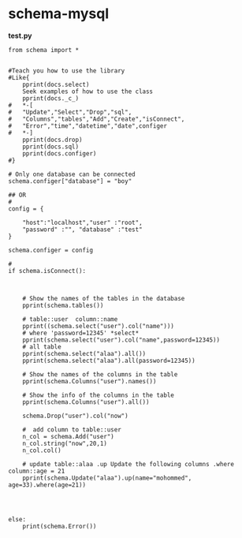 # schema-mysql


__test.py__ <br>

	
	from schema import * 
	
	
	#Teach you how to use the library
	#Like{
		pprint(docs.select)
		Seek examples of how to use the class
		pprint(docs._c_)
	#	*-[
	#	"Update","Select","Drop","sql",
	#	"Columns","tables","Add","Create","isConnect",
	#	"Error","time","datetime","date",configer
	#	*-]
		pprint(docs.drop)
		pprint(docs.sql)
		pprint(docs.configer)
	#}
	
	# Only one database can be connected
	schema.configer["database"] = "boy"
	
	## OR
	# 
	config = {
	
 		"host":"localhost","user" :"root",
		"password" :"", "database" :"test"
	}
	
	schema.configer = config
	
	# 
	if schema.isConnect():
		

		
		# Show the names of the tables in the database
		pprint(schema.tables())
		
		# table::user  column::name
		pprint((schema.select("user").col("name")))
		# where 'password=12345' *select*
		pprint(schema.select("user").col("name",password=12345))
		# all table 
		pprint(schema.select("alaa").all())
		pprint(schema.select("alaa").all(password=12345))

		# Show the names of the columns in the table
		pprint(schema.Columns("user").names())
		
		# Show the info of the columns in the table
		pprint(schema.Columns("user").all())

		schema.Drop("user").col("now")
		
		#  add column to table::user
		n_col = schema.Add("user")
		n_col.string("now",20,1)
		n_col.col()
		
		# update table::alaa .up Update the following columns .where column::age = 21 
		pprint(schema.Update("alaa").up(name="mohommed", age=33).where(age=21))

		


	else:
	    print(schema.Error())
	
